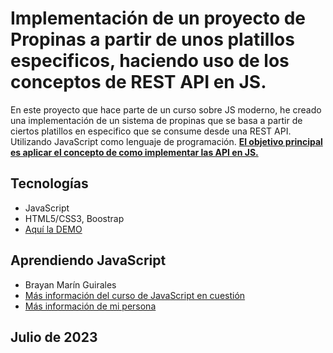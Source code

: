 # Implementación de un proyecto de Propinas a partir de unos platillos especificos, haciendo uso de los conceptos de REST API en JS.

En este proyecto que hace parte de un curso sobre JS moderno, he creado una implementación de un sistema de propinas que se basa a partir de ciertos platillos en especifico que se consume desde una REST API. Utilizando JavaScript como lenguaje de programación. <u><strong>El objetivo principal es aplicar el concepto de como implementar las API en JS.</strong></u>

## Tecnologías

- JavaScript
- HTML5/CSS3, Boostrap
- [Aquí la DEMO]()

## Aprendiendo JavaScript

- Brayan Marín Guirales
- [Más información del curso de JavaScript en cuestión](https://www.udemy.com/course/javascript-moderno-guia-definitiva-construye-10-proyectos/)
- [Más información de mi persona](https://www.linkedin.com/in/brayan-marin-guirales/)

## Julio de 2023
